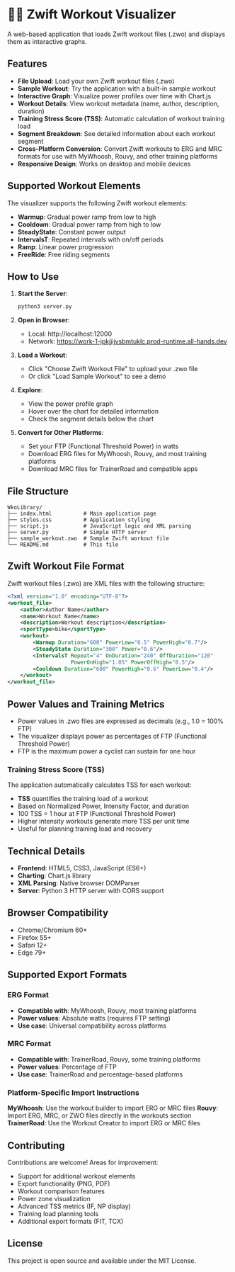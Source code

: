 # 🚴‍♂️ Zwift Workout Visualizer

A web-based application that loads Zwift workout files (.zwo) and displays them as interactive graphs.

## Features

- **File Upload**: Load your own Zwift workout files (.zwo)
- **Sample Workout**: Try the application with a built-in sample workout
- **Interactive Graph**: Visualize power profiles over time with Chart.js
- **Workout Details**: View workout metadata (name, author, description, duration)
- **Training Stress Score (TSS)**: Automatic calculation of workout training load
- **Segment Breakdown**: See detailed information about each workout segment
- **Cross-Platform Conversion**: Convert Zwift workouts to ERG and MRC formats for use with MyWhoosh, Rouvy, and other training platforms
- **Responsive Design**: Works on desktop and mobile devices

## Supported Workout Elements

The visualizer supports the following Zwift workout elements:

- **Warmup**: Gradual power ramp from low to high
- **Cooldown**: Gradual power ramp from high to low  
- **SteadyState**: Constant power output
- **IntervalsT**: Repeated intervals with on/off periods
- **Ramp**: Linear power progression
- **FreeRide**: Free riding segments

## How to Use

1. **Start the Server**:
   ```bash
   python3 server.py
   ```

2. **Open in Browser**:
   - Local: http://localhost:12000
   - Network: https://work-1-jpkjjijvsbmtuklc.prod-runtime.all-hands.dev

3. **Load a Workout**:
   - Click "Choose Zwift Workout File" to upload your .zwo file
   - Or click "Load Sample Workout" to see a demo

4. **Explore**:
   - View the power profile graph
   - Hover over the chart for detailed information
   - Check the segment details below the chart

5. **Convert for Other Platforms**:
   - Set your FTP (Functional Threshold Power) in watts
   - Download ERG files for MyWhoosh, Rouvy, and most training platforms
   - Download MRC files for TrainerRoad and compatible apps

## File Structure

```
WkoLibrary/
├── index.html          # Main application page
├── styles.css          # Application styling
├── script.js           # JavaScript logic and XML parsing
├── server.py           # Simple HTTP server
├── sample_workout.zwo  # Sample Zwift workout file
└── README.md           # This file
```

## Zwift Workout File Format

Zwift workout files (.zwo) are XML files with the following structure:

```xml
<?xml version="1.0" encoding="UTF-8"?>
<workout_file>
    <author>Author Name</author>
    <name>Workout Name</name>
    <description>Workout description</description>
    <sportType>bike</sportType>
    <workout>
        <Warmup Duration="600" PowerLow="0.5" PowerHigh="0.7"/>
        <SteadyState Duration="300" Power="0.6"/>
        <IntervalsT Repeat="4" OnDuration="240" OffDuration="120" 
                    PowerOnHigh="1.05" PowerOffHigh="0.5"/>
        <Cooldown Duration="600" PowerHigh="0.6" PowerLow="0.4"/>
    </workout>
</workout_file>
```

## Power Values and Training Metrics

- Power values in .zwo files are expressed as decimals (e.g., 1.0 = 100% FTP)
- The visualizer displays power as percentages of FTP (Functional Threshold Power)
- FTP is the maximum power a cyclist can sustain for one hour

### Training Stress Score (TSS)

The application automatically calculates TSS for each workout:

- **TSS** quantifies the training load of a workout
- Based on Normalized Power, Intensity Factor, and duration
- 100 TSS = 1 hour at FTP (Functional Threshold Power)
- Higher intensity workouts generate more TSS per unit time
- Useful for planning training load and recovery

## Technical Details

- **Frontend**: HTML5, CSS3, JavaScript (ES6+)
- **Charting**: Chart.js library
- **XML Parsing**: Native browser DOMParser
- **Server**: Python 3 HTTP server with CORS support

## Browser Compatibility

- Chrome/Chromium 60+
- Firefox 55+
- Safari 12+
- Edge 79+

## Supported Export Formats

### ERG Format
- **Compatible with**: MyWhoosh, Rouvy, most training platforms
- **Power values**: Absolute watts (requires FTP setting)
- **Use case**: Universal compatibility across platforms

### MRC Format  
- **Compatible with**: TrainerRoad, Rouvy, some training platforms
- **Power values**: Percentage of FTP
- **Use case**: TrainerRoad and percentage-based platforms

### Platform-Specific Import Instructions

**MyWhoosh**: Use the workout builder to import ERG or MRC files
**Rouvy**: Import ERG, MRC, or ZWO files directly in the workouts section
**TrainerRoad**: Use the Workout Creator to import ERG or MRC files

## Contributing

Contributions are welcome! Areas for improvement:

- Support for additional workout elements
- Export functionality (PNG, PDF)
- Workout comparison features
- Power zone visualization
- Advanced TSS metrics (IF, NP display)
- Training load planning tools
- Additional export formats (FIT, TCX)

## License

This project is open source and available under the MIT License.